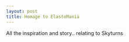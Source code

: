```yaml
---
layout: post
title: Homage to ElastoMania
---
```


All the inspiration and story.. relating to Skyturns